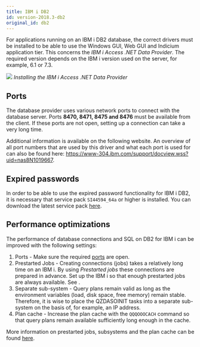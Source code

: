 ```yaml
---
title: IBM i DB2
id: version-2018.3-db2
original_id: db2
---
```


For applications running on an IBM i DB2 database, the correct drivers must be installed to be able to use the Windows GUI, Web GUI and Indicium application tier. 
This concerns the *IBM i Access .NET Data Provider*. The required version depends on the IBM i version used on the server, for example, 6.1 or 7.3.

![](assets/deployment/fe29bbdd01abead14d6cce6b9e767dbf5c690267.png)
*Installing the IBM i Access .NET Data Provider*


## Ports

The database provider uses various network ports to connect with the database server. Ports **8470, 8471, 8475 and 8476**
must be available from the client. If these ports are not open, setting up a connection can take a very long time.

Additional information is available on the following website. An overview of all port numbers that are used by this
driver and what each port is used for can also be found here: <https://www-304.ibm.com/support/docview.wss?uid=nas8N1019667>.



## Expired passwords

In order to be able to use the expired password functionality for IBM i DB2, it is necessary that service pack `SI44594_64a` or higher is
installed. You can download the latest service pack [here](https://www.ibm.com/developerworks/community/wikis/home?lang=en#!/wiki/IBM%20i%20Technology%20Updates/page/IBM%20i%20Access%20for%20Windows%20-%20Service%20Packs).

## Performance optimizations

The performance of database connections and SQL on DB2 for IBM i can be improved with the following settings:

1. Ports - Make sure the required [ports](#ports) are open.
1. Prestarted Jobs - Creating connections (jobs) takes a relatively long time on an IBM i. 
   By using *Prestarted jobs* these connections are prepared in advance. 
   Set up the IBM i so that enough prestarted jobs are always available. See .
1. Separate sub-system - Query plans remain valid as long as the environment variables (load, disk space, free memory) remain stable. 
   Therefore, it is wise to place the QZDASOINIT tasks into a separate sub-system on the basis of, for example, an IP address.
1. Plan cache - Increase the plan cache with the `QQQOOOCACH` command so that query plans remain available sufficiently long enough in the cache.

More information on prestarted jobs, subsystems and the plan cache can be found [here](http://pic.dhe.ibm.com/infocenter/iseries/v7r1m0/index.jsp?topic=%2Fddp%2Frbal1usepsj.htm).

